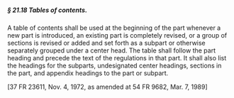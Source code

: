 ##### § 21.18 Tables of contents. #####

A table of contents shall be used at the beginning of the part whenever a new part is introduced, an existing part is completely revised, or a group of sections is revised or added and set forth as a subpart or otherwise separately grouped under a center head. The table shall follow the part heading and precede the text of the regulations in that part. It shall also list the headings for the subparts, undesignated center headings, sections in the part, and appendix headings to the part or subpart.

[37 FR 23611, Nov. 4, 1972, as amended at 54 FR 9682, Mar. 7, 1989]